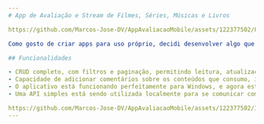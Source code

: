 ```yaml
---
# App de Avaliação e Stream de Filmes, Séries, Músicas e Livros

https://github.com/Marcos-Jose-DV/AppAvaliacaoMobile/assets/122377502/8ba86a69-eb38-402a-96bb-423366e56cb9

Como gosto de criar apps para uso próprio, decidi desenvolver algo que sempre desejei: um lugar para armazenar minhas avaliações de Filmes, Séries, Músicas e Livros. Com algum conhecimento em C# usando o framework .NET MAUI e ASP.NET, estou construindo a conexão com o banco de dados do meu servidor pessoal.

## Funcionalidades

- CRUD completo, com filtros e paginação, permitindo leitura, atualização e exclusão de dados.
- Capacidade de adicionar comentários sobre os conteúdos que consumo, incluindo notas e comentários pessoais.
- O aplicativo está funcionando perfeitamente para Windows, e agora estou ajustando-o para Smart TVs Android.
- Uma API simples está sendo utilizada localmente para se comunicar com o servidor interno. A conexão com o banco de dados está operando com sucesso.

https://github.com/Marcos-Jose-DV/AppAvaliacaoMobile/assets/122377502/1003550e-bbbc-42b9-a24f-d9b796f4b9bf
---
```

